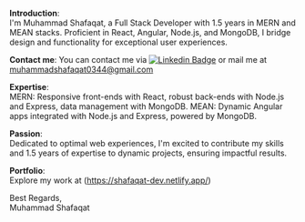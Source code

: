 **Introduction**:<br> 
I'm Muhammad Shafaqat, a Full Stack Developer with 1.5 years in MERN and MEAN stacks. Proficient in React, Angular, Node.js, and MongoDB, I bridge design and functionality for exceptional user experiences.

**Contact me**:
You can contact me via [![Linkedin Badge](https://img.shields.io/badge/-Shafaqat-blue?style=flat&logo=Linkedin&logoColor=white)](https://www.linkedin.com/in/m-shafaqat/)  or mail me at 
<a href='mailto:muhammadshafaqat0344@gmail.com'>muhammadshafaqat0344@gmail.com</a>

**Expertise**:<br> 
MERN: Responsive front-ends with React, robust back-ends with Node.js and Express, data management with MongoDB.
MEAN: Dynamic Angular apps integrated with Node.js and Express, powered by MongoDB.

**Passion**:<br> 
Dedicated to optimal web experiences, I'm excited to contribute my skills and 1.5 years of expertise to dynamic projects, ensuring impactful results.

**Portfolio**:<br>
Explore my work at (https://shafaqat-dev.netlify.app/)

Best Regards, <br> 
Muhammad Shafaqat

